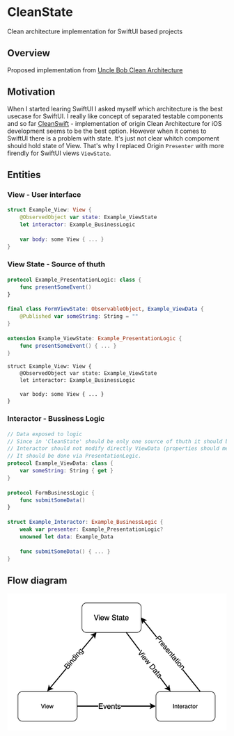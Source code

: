 # CleanState
Clean architecture implementation for SwiftUI based projects

## Overview
Proposed implementation from [Uncle Bob Clean Architecture](https://blog.cleancoder.com/uncle-bob/2012/08/13/the-clean-architecture.html)

## Motivation
When I started learing SwiftUI I asked myself which architecture is the best usecase for SwiftUI. I really like concept of separated testable components and so far [CleanSwift](https://clean-swift.com) - implementation of origin Clean Architecture for iOS development seems to be the best option.
However when it comes to SwiftUI there is a problem with state. It's just not clear whitch compoment should hold state of View.
That's why I replaced Origin `Presenter` with more firendly for SwiftUI views `ViewState`.

## Entities
### View - User interface

```swift
struct Example_View: View {
    @ObservedObject var state: Example_ViewState
    let interactor: Example_BusinessLogic
    
    var body: some View { ... }
}
```

### View State - Source of thuth

```swift
protocol Example_PresentationLogic: class {
    func presentSomeEvent()
}

final class FormViewState: ObservableObject, Example_ViewData {
    @Published var someString: String = ""
}

extension Example_ViewState: Example_PresentationLogic {
    func presentSomeEvent() { ... }
}
```

```switft
struct Example_View: View {
    @ObservedObject var state: Example_ViewState
    let interactor: Example_BusinessLogic
    
    var body: some View { ... }
}
```

### Interactor - Bussiness Logic 
```swift
// Data exposed to logic
// Since in 'CleanState' should be only one source of thuth it should be implemented by ViewState.
// Interactor should not modify directly ViewData (properties should me market 'get'). 
// It should be done via PresentationLogic.
protocol Example_ViewData: class {
    var someString: String { get }
}

protocol FormBusinessLogic {
    func submitSomeData()
}

struct Example_Interactor: Example_BusinessLogic {
    weak var presenter: Example_PresentationLogic?
    unowned let data: Example_Data
    
    func submitSomeData() { ... }
}
```
 
## Flow diagram
![Diagram not loaded](https://github.com/wojtowiczm/CleanState/blob/main/FlowDiagram.png?raw=true)

